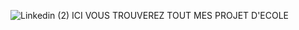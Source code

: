 ![Linkedin (2)](https://user-images.githubusercontent.com/95243744/223495022-39f02a05-23d6-4bf2-96c6-254712b4eeee.png)
ICI VOUS TROUVEREZ TOUT MES PROJET D'ECOLE

